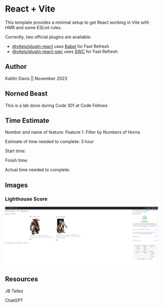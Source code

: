 # React + Vite

This template provides a minimal setup to get React working in Vite with HMR and some ESLint rules.

Currently, two official plugins are available:

- [@vitejs/plugin-react](https://github.com/vitejs/vite-plugin-react/blob/main/packages/plugin-react/README.md) uses [Babel](https://babeljs.io/) for Fast Refresh
- [@vitejs/plugin-react-swc](https://github.com/vitejs/vite-plugin-react-swc) uses [SWC](https://swc.rs/) for Fast Refresh


## Author

Kaitlin Davis || November 2023

## Norned Beast

This is a lab done during Code 301 at Code Fellows

## Time Estimate

Number and name of feature: Feature 1. Filter by Numbers of Horns


Estimate of time needed to complete: 3 hour

Start time: 

Finish time:

Actual time needed to complete: 

## Images

### Lighthouse Score

![Lighthouse Score](img/lightlab3.png "Lighthouse Score")

## Resources

JB Tellez

ChatGPT
